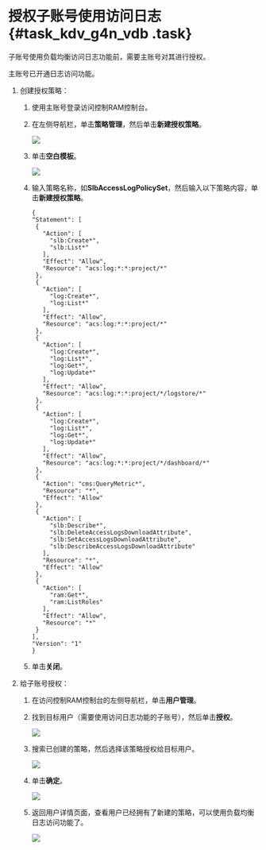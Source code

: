 # 授权子账号使用访问日志 {#task_kdv_g4n_vdb .task}

子账号使用负载均衡访问日志功能前，需要主账号对其进行授权。

主账号已开通日志访问功能。

1.  创建授权策略： 
    1.  使用主账号登录访问控制RAM控制台。 
    2.  在左侧导航栏，单击**策略管理**，然后单击**新建授权策略**。 

        ![](http://static-aliyun-doc.oss-cn-hangzhou.aliyuncs.com/assets/img/4151/15368937582509_zh-CN.png)

    3.  单击**空白模板**。 

        ![](http://static-aliyun-doc.oss-cn-hangzhou.aliyuncs.com/assets/img/4151/15368937582510_zh-CN.png)

    4.  输入策略名称，如**SlbAccessLogPolicySet**，然后输入以下策略内容，单击**新建授权策略**。 

        ```
        {
        "Statement": [
         {
           "Action": [
             "slb:Create*",
             "slb:List*"
           ],
           "Effect": "Allow",
           "Resource": "acs:log:*:*:project/*"
         },
         {
           "Action": [
             "log:Create*",
             "log:List*"
           ],
           "Effect": "Allow",
           "Resource": "acs:log:*:*:project/*"
         },
         {
           "Action": [
             "log:Create*",
             "log:List*",
             "log:Get*",
             "log:Update*"
           ],
           "Effect": "Allow",
           "Resource": "acs:log:*:*:project/*/logstore/*"
         },
         {
           "Action": [
             "log:Create*",
             "log:List*",
             "log:Get*",
             "log:Update*"
           ],
           "Effect": "Allow",
           "Resource": "acs:log:*:*:project/*/dashboard/*"
         },
         {
           "Action": "cms:QueryMetric*",
           "Resource": "*",
           "Effect": "Allow"
         },
         {
           "Action": [
             "slb:Describe*",
             "slb:DeleteAccessLogsDownloadAttribute",
             "slb:SetAccessLogsDownloadAttribute",
             "slb:DescribeAccessLogsDownloadAttribute"
           ],
           "Resource": "*",
           "Effect": "Allow"
         },
         {
           "Action": [
             "ram:Get*",
             "ram:ListRoles"
           ],
           "Effect": "Allow",
           "Resource": "*"
         }
        ],
        "Version": "1"
        }
        ```

    1.  单击**关闭**。 
2.  给子账号授权： 
    1.  在访问控制RAM控制台的左侧导航栏，单击**用户管理**。 
    2.  找到目标用户（需要使用访问日志功能的子账号），然后单击**授权**。 

        ![](http://static-aliyun-doc.oss-cn-hangzhou.aliyuncs.com/assets/img/4151/15368937582512_zh-CN.png)

    3.  搜索已创建的策略，然后选择该策略授权给目标用户。 

        ![](http://static-aliyun-doc.oss-cn-hangzhou.aliyuncs.com/assets/img/4151/15368937592513_zh-CN.png)

    4.  单击**确定**。 

        ![](http://static-aliyun-doc.oss-cn-hangzhou.aliyuncs.com/assets/img/4151/15368937592514_zh-CN.png)

    5.  返回用户详情页面，查看用户已经拥有了新建的策略，可以使用负载均衡日志访问功能了。 

        ![](http://static-aliyun-doc.oss-cn-hangzhou.aliyuncs.com/assets/img/4151/15368937592515_zh-CN.png)


